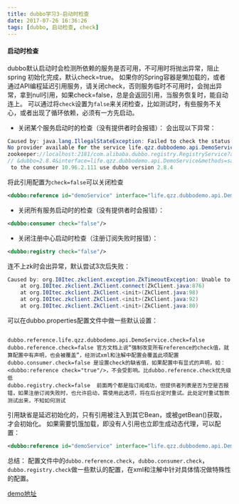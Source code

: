 ```yaml
---
title: dubbo学习3-启动时检查
date: 2017-07-26 16:36:26
tags: [dubbo, 启动检查, check]
---
```


#### 启动时检查
dubbo默认启动时会检测所依赖的服务是否可用，不可用时将抛出异常，阻止spring 初始化完成，默认check=true。
如果你的Spring容器是懒加载的，或者通过API编程延迟引用服务，请关闭check，否则服务临时不可用时，会抛出异常，拿到null引用，如果check=false，总是会返回引用，当服务恢复时，能自动连上。
可以通过将`check`设置为`false`来关闭检查，比如测试时，有些服务不关心，或者出现了循环依赖，必须有一方先启动。

- 关闭某个服务启动时的检查（没有提供者时会报错）：
会出现以下异常：
```java
Caused by: java.lang.IllegalStateException: Failed to check the status of the service life.qzz.dubbodemo.api.DemoService. 
No provider available for the service life.qzz.dubbodemo.api.DemoService from the url 
zookeeper://localhost:2181/com.alibaba.dubbo.registry.RegistryService?application=helloapp
// &dubbo=2.8.4&interface=life.qzz.dubbodemo.api.DemoService&methods=sayHello&pid=9820&side=consumer&timestamp=1501054461459 
 to the consumer 10.96.2.111 use dubbo version 2.8.4
```
将此引用配置为`check=false`可以关闭检查
```xml
<dubbo:reference id="demoService" interface="life.qzz.dubbodemo.api.DemoService" check="false"/>
```

- 关闭所有服务启动时的检查（没有提供者时会报错）：
```xml
<dubbo:consumer check="false"/>
```
- 关闭注册中心启动时检查（注册订阅失败时报错）：
```xml
<dubbo:registry check="false"/>
```
连不上zk时会出异常，默认尝试3次后失败：
```java
Caused by: org.I0Itec.zkclient.exception.ZkTimeoutException: Unable to connect to zookeeper server within timeout: 5000
    at org.I0Itec.zkclient.ZkClient.connect(ZkClient.java:876)
    at org.I0Itec.zkclient.ZkClient.<init>(ZkClient.java:98)
    at org.I0Itec.zkclient.ZkClient.<init>(ZkClient.java:92)
    at org.I0Itec.zkclient.ZkClient.<init>(ZkClient.java:80)
```

可以在dubbo.properties配置文件中做一些默认设置：
```properties

dubbo.reference.life.qzz.dubbodemo.api.DemoService.check=false
dubbo.reference.check=false 官方文档上说“强制改变所有reference的check值，就算配置中有声明，也会被覆盖”，经测试xml和注解中配置会覆盖此项配置
dubbo.consumer.check=false 是设置check的缺省值，如果配置中有显式的声明，如：<dubbo:reference check="true"/>，不会受影响。比dubbo.reference.check优先级低
dubbo.registry.check=false  前面两个都是指订阅成功，但提供者列表是否为空是否报错，如果注册订阅失败时，也允许启动，需使用此选项，将在后台定时重试。此处定时重试暂款测试出来，不知如何测试
```
引用缺省是延迟初始化的，只有引用被注入到其它Bean，或被getBean()获取，才会初始化。
如果需要饥饿加载，即没有人引用也立即生成动态代理，可以配置：
```xml
<dubbo:reference id="demoService" interface="life.qzz.dubbodemo.api.DemoService" init="true" />
```

总结：
配置文件中的`dubbo.reference.check`，`dubbo.consumer.check`，`dubbo.registry.check`做一些默认的配置，在xml和注解中针对具体情况做特殊性的配置。


[demo地址](http://git.oschina.net/qzz/qinzaizhen/tree/master/dubbodemo/demo3)